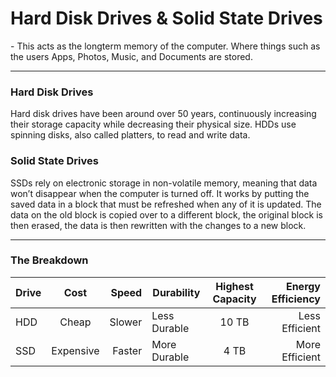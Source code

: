 # Hard Disk Drives & Solid State Drives
<p>- This acts as the longterm memory of the computer. Where things such as the users Apps, Photos, Music, and Documents are stored.</p>

***

### Hard Disk Drives
Hard disk drives have been around over 50 years, continuously increasing their storage capacity while decreasing their physical size. HDDs use spinning disks, also called platters, to read and write data. 

### Solid State Drives
SSDs rely on electronic storage in non-volatile memory, meaning that data won’t disappear when the computer is turned off. It works by putting the saved data in a block that must be refreshed when any of it is updated. The data on the old block is copied over to a different block, the original block is then erased, the data is then rewritten with the changes to a new block.

***

### The Breakdown
| Drive        | Cost    | Speed  | Durability        | Highest Capacity    | Energy Efficiency  |
| ------------- |:--------:| -----:| ------------- |:--------:| -----:|  
| HDD      | Cheap | Slower | Less Durable | 10 TB | Less Efficient |
| SSD      | Expensive | Faster | More Durable | 4 TB | More Efficient |

